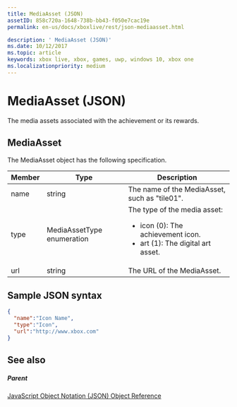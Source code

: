 ```yaml
---
title: MediaAsset (JSON)
assetID: 858c720a-1648-738b-bb43-f050e7cac19e
permalink: en-us/docs/xboxlive/rest/json-mediaasset.html

description: ' MediaAsset (JSON)'
ms.date: 10/12/2017
ms.topic: article
keywords: xbox live, xbox, games, uwp, windows 10, xbox one
ms.localizationpriority: medium
---
```

# MediaAsset (JSON)
The media assets associated with the achievement or its rewards.
<a id="ID4EN"></a>


## MediaAsset

The MediaAsset object has the following specification.

| Member| Type| Description|
| --- | --- | --- |
| name| string| The name of the MediaAsset, such as "tile01".|
| type| MediaAssetType enumeration| The type of the media asset: <ul><li>icon (0): The achievement icon.</li><li>art (1): The digital art asset.</li></ul> | 
| url| string| The URL of the MediaAsset.|

<a id="ID4EFC"></a>


## Sample JSON syntax


```json
{
  "name":"Icon Name",
  "type":"Icon",
  "url":"http://www.xbox.com"
}

```


<a id="ID4EOC"></a>


## See also

<a id="ID4EQC"></a>


##### Parent

[JavaScript Object Notation (JSON) Object Reference](atoc-xboxlivews-reference-json.md)
